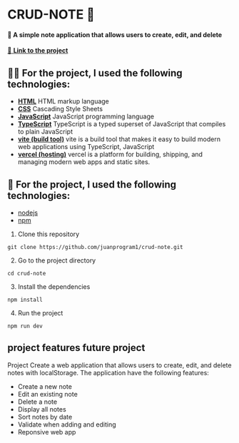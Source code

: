 # CRUD-NOTE 📝

<h4> 📝 A simple note application that allows users to create, edit, and delete</h4>
<a href= "https://crud-note-kappa.vercel.app/">🔗 <strong>Link to the project</strong></a>

<h2> 👨‍💻 For the project, I used the following technologies: </h2>

- [__HTML__](https://developer.mozilla.org/en-US/docs/Web/HTML) HTML markup language
- [__CSS__](https://developer.mozilla.org/en-US/docs/Web/CSS) Cascading Style Sheets
- [__JavaScript__](https://developer.mozilla.org/en-US/docs/Web/JavaScript) JavaScript programming language
- [__TypeScript__](https://www.typescriptlang.org/) TypeScript is a typed superset of JavaScript that compiles to plain JavaScript
- [**vite (build tool)**](https://vitejs.dev/) vite is a build tool that makes it easy to build modern web applications using TypeScript, JavaScript
- [**vercel (hosting)**](https://vercel.com/) vercel is a platform for building, shipping, and managing modern web apps and static sites.


<h2> 🚀 For the project, I used the following technologies: </h2>

- [nodejs](https://nodejs.org/en/)      
- [npm](https://www.npmjs.com/)


1. Clone this repository 

```
git clone https://github.com/juanprogram1/crud-note.git
```

2. Go to the project directory

```
cd crud-note
```

3. Install the dependencies

```
npm install
```

4. Run the project

```
npm run dev
```

<h2> project features <strong>future project</strong> </h2>

Project Create a web application that allows users to create, edit, and delete notes with localStorage. The application have the following features:

- Create a new note
- Edit an existing note
- Delete a note
- Display all notes
- Sort notes by date
- Validate when adding and editing
- Reponsive web app 






